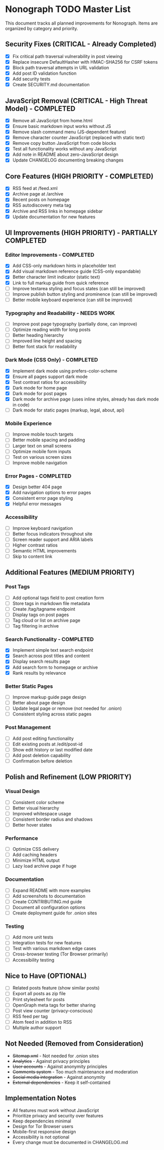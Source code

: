 # Nonograph TODO Master List

This document tracks all planned improvements for Nonograph. Items are organized by category and priority.

## Security Fixes (CRITICAL - Already Completed)

- [x] Fix critical path traversal vulnerability in post viewing
- [x] Replace insecure DefaultHasher with HMAC-SHA256 for CSRF tokens
- [x] Block path traversal attempts in URL validation
- [x] Add post ID validation function
- [x] Add security tests
- [x] Create SECURITY.md documentation

## JavaScript Removal (CRITICAL - High Threat Model) - COMPLETED

- [x] Remove all JavaScript from home.html
- [x] Ensure basic markdown input works without JS
- [x] Remove slash command menu (JS-dependent feature)
- [x] Remove character counter JavaScript (replaced with static text)
- [x] Remove copy button JavaScript from code blocks
- [x] Test all functionality works without any JavaScript
- [x] Add note in README about zero-JavaScript design
- [x] Update CHANGELOG documenting breaking changes

## Core Features (HIGH PRIORITY - COMPLETED)

- [x] RSS feed at /feed.xml
- [x] Archive page at /archive
- [x] Recent posts on homepage
- [x] RSS autodiscovery meta tag
- [x] Archive and RSS links in homepage sidebar
- [x] Update documentation for new features

## UI Improvements (HIGH PRIORITY) - PARTIALLY COMPLETED

### Editor Improvements - COMPLETED
- [x] Add CSS-only markdown hints in placeholder text
- [x] Add visual markdown reference guide (CSS-only expandable)
- [x] Better character limit indicator (static text)
- [x] Link to full markup guide from quick reference
- [ ] Improve textarea styling and focus states (can still be improved)
- [ ] Improve publish button styling and prominence (can still be improved)
- [ ] Better mobile keyboard experience (can still be improved)

### Typography and Readability - NEEDS WORK
- [ ] Improve post page typography (partially done, can improve)
- [ ] Optimize reading width for long posts
- [ ] Better heading hierarchy
- [ ] Improved line height and spacing
- [ ] Better font stack for readability

### Dark Mode (CSS Only) - COMPLETED
- [x] Implement dark mode using prefers-color-scheme
- [x] Ensure all pages support dark mode
- [x] Test contrast ratios for accessibility
- [x] Dark mode for home page
- [x] Dark mode for post pages
- [x] Dark mode for archive page (uses inline styles, already has dark mode in code)
- [ ] Dark mode for static pages (markup, legal, about, api)

### Mobile Experience
- [ ] Improve mobile touch targets
- [ ] Better mobile spacing and padding
- [ ] Larger text on small screens
- [ ] Optimize mobile form inputs
- [ ] Test on various screen sizes
- [ ] Improve mobile navigation

### Error Pages - COMPLETED
- [x] Design better 404 page
- [x] Add navigation options to error pages
- [x] Consistent error page styling
- [x] Helpful error messages

### Accessibility
- [ ] Improve keyboard navigation
- [ ] Better focus indicators throughout site
- [ ] Screen reader support and ARIA labels
- [ ] Higher contrast ratios
- [ ] Semantic HTML improvements
- [ ] Skip to content link

## Additional Features (MEDIUM PRIORITY)

### Post Tags
- [ ] Add optional tags field to post creation form
- [ ] Store tags in markdown file metadata
- [ ] Create /tag/tagname endpoint
- [ ] Display tags on post pages
- [ ] Tag cloud or list on archive page
- [ ] Tag filtering in archive

### Search Functionality - COMPLETED
- [x] Implement simple text search endpoint
- [x] Search across post titles and content
- [x] Display search results page
- [x] Add search form to homepage or archive
- [x] Rank results by relevance

### Better Static Pages
- [ ] Improve markup guide page design
- [ ] Better about page design
- [ ] Update legal page or remove (not needed for .onion)
- [ ] Consistent styling across static pages

### Post Management
- [ ] Add post editing functionality
- [ ] Edit existing posts at /edit/post-id
- [ ] Show edit history or last modified date
- [ ] Add post deletion capability
- [ ] Confirmation before deletion

## Polish and Refinement (LOW PRIORITY)

### Visual Design
- [ ] Consistent color scheme
- [ ] Better visual hierarchy
- [ ] Improved whitespace usage
- [ ] Consistent border radius and shadows
- [ ] Better hover states

### Performance
- [ ] Optimize CSS delivery
- [ ] Add caching headers
- [ ] Minimize HTML output
- [ ] Lazy load archive page if huge

### Documentation
- [ ] Expand README with more examples
- [ ] Add screenshots to documentation
- [ ] Create CONTRIBUTING.md guide
- [ ] Document all configuration options
- [ ] Create deployment guide for .onion sites

### Testing
- [ ] Add more unit tests
- [ ] Integration tests for new features
- [ ] Test with various markdown edge cases
- [ ] Cross-browser testing (Tor Browser primarily)
- [ ] Accessibility testing

## Nice to Have (OPTIONAL)

- [ ] Related posts feature (show similar posts)
- [ ] Export all posts as zip file
- [ ] Print stylesheet for posts
- [ ] OpenGraph meta tags for better sharing
- [ ] Post view counter (privacy-conscious)
- [ ] RSS feed per tag
- [ ] Atom feed in addition to RSS
- [ ] Multiple author support

## Not Needed (Removed from Consideration)

- ~~Sitemap.xml~~ - Not needed for .onion sites
- ~~Analytics~~ - Against privacy principles
- ~~User accounts~~ - Against anonymity principles
- ~~Comments system~~ - Too much maintenance and moderation
- ~~Social media integration~~ - Against anonymity
- ~~External dependencies~~ - Keep it self-contained

## Implementation Notes

- All features must work without JavaScript
- Prioritize privacy and security over features
- Keep dependencies minimal
- Design for Tor Browser users
- Mobile-first responsive design
- Accessibility is not optional
- Every change must be documented in CHANGELOG.md
